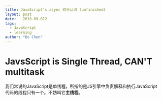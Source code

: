 ```yaml
---
title: JavaScript's async 初步认识 (unfinished)
layout: post
date:   2018-09-012
tags: 
  - JavaScript
  - learning
author: "Bo Chen"
---
```


# JavsScript is Single Thread, CAN'T multitask

 我们常说的JavaScript是单线程，所指的是JS引擎中负责解释和执行JavaScript代码的线程只有一个。不妨叫它**主线程**。

